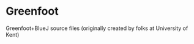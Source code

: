 Greenfoot
=========

Greenfoot+BlueJ source files (originally created by folks at University of Kent)